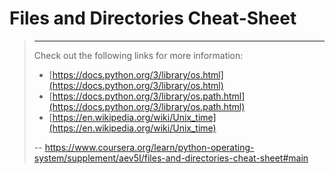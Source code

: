 # Files and Directories Cheat-Sheet
> 
> * * *
> 
> Check out the following links for more information:
> 
> *   [https://docs.python.org/3/library/os.html](https://docs.python.org/3/library/os.html)
> *   [https://docs.python.org/3/library/os.path.html](https://docs.python.org/3/library/os.path.html)
> *   [https://en.wikipedia.org/wiki/Unix_time](https://en.wikipedia.org/wiki/Unix_time)
>
> -- https://www.coursera.org/learn/python-operating-system/supplement/aev5I/files-and-directories-cheat-sheet#main
